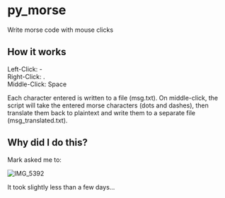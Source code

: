 # py_morse
Write morse code with mouse clicks

## How it works
Left-Click: -  
Right-Click: .  
Middle-Click: Space  

Each character entered is written to a file (msg.txt). On middle-click, the script will take the entered morse characters (dots and dashes), then translate them back to plaintext and write them to a separate file (msg_translated.txt). 

## Why did I do this?
Mark asked me to: 

![IMG_5392](https://user-images.githubusercontent.com/60398449/138316335-da11f78f-390b-45eb-b704-1feee9a1f2c5.jpg)

It took slightly less than a few days...
